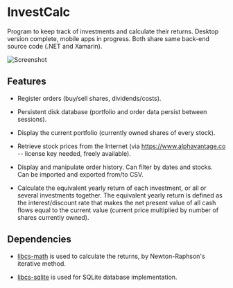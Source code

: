 # InvestCalc
Program to keep track of investments and calculate their returns.
Desktop version complete, mobile apps in progress.
Both share same back-end source code (.NET and Xamarin).

![Screenshot](https://i.postimg.cc/mkZFF0qS/demo.png "Example of main window")

## Features
* Register orders
(buy/sell shares, dividends/costs).

* Persistent disk database
(portfolio and order data persist between sessions).

* Display the current portfolio
(currently owned shares of every stock).

* Retrieve stock prices from the Internet
(via <https://www.alphavantage.co>
-- license key needed, freely available).

* Display and manipulate order history.
Can filter by dates and stocks.
Can be imported and exported from/to CSV.

* Calculate the equivalent yearly return of each investment,
or all or several investments together.
The equivalent yearly return is defined as the interest/discount rate
that makes the net present value of all cash flows
equal to the current value
(current price multiplied by number of shares currently owned).

## Dependencies
* [libcs-math](https://github.com/XavierAP/libcs-math)
is used to calculate the returns,
by Newton-Raphson's iterative method.

* [libcs-sqlite](https://github.com/XavierAP/libcs-sqlite)
is used for SQLite database implementation.
